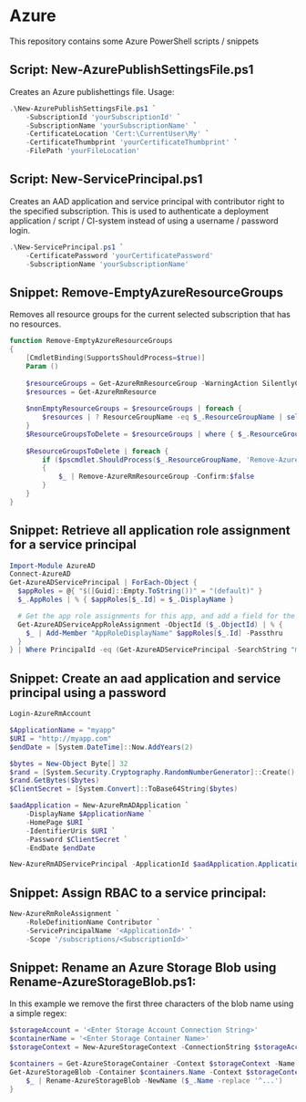 # Azure
This repository contains some Azure PowerShell scripts / snippets
## Script: New-AzurePublishSettingsFile.ps1
Creates an Azure publishettings file. Usage:
```powershell
.\New-AzurePublishSettingsFile.ps1 `
    -SubscriptionId 'yourSubscriptionId' `
    -SubscriptionName 'yourSubscriptionName' `
    -CertificateLocation 'Cert:\CurrentUser\My' `
    -CertificateThumbprint 'yourCertificateThumbprint' `
    -FilePath 'yourFileLocation'
```

## Script: New-ServicePrincipal.ps1
Creates an AAD application and service principal with contributor right to the specified subscription. 
This is used to authenticate a deployment application / script / CI-system instead of using a username / password login.
```powershell
.\New-ServicePrincipal.ps1 `
    -CertificatePassword 'yourCertificatePassword'
    -SubscriptionName 'yourSubscriptionName' 
```

## Snippet: Remove-EmptyAzureResourceGroups
Removes all resource groups for the current selected subscription that has no resources. 
```powershell
function Remove-EmptyAzureResourceGroups
{
    [CmdletBinding(SupportsShouldProcess=$true)]
    Param ()
        
    $resourceGroups = Get-AzureRmResourceGroup -WarningAction SilentlyContinue
    $resources = Get-AzureRmResource
 
    $nonEmptyResourceGroups = $resourceGroups | foreach {
        $resources | ? ResourceGroupName -eq $_.ResourceGroupName | select -expand ResourceGroupName -Unique 
    }        
    $ResourceGroupsToDelete = $resourceGroups | where { $_.ResourceGroupName -notin $nonEmptyResourceGroups }
 
    $ResourceGroupsToDelete | foreach {
        if ($pscmdlet.ShouldProcess($_.ResourceGroupName, 'Remove-AzureRmResourceGroup'))
        {
            $_ | Remove-AzureRmResourceGroup -Confirm:$false
        }
    }   
}
```
## Snippet: Retrieve all application role assignment for a service principal


```powershell
Import-Module AzureAD
Connect-AzureAD
Get-AzureADServicePrincipal | ForEach-Object {
  $appRoles = @{ "$([Guid]::Empty.ToString())" = "(default)" }
  $_.AppRoles | % { $appRoles[$_.Id] = $_.DisplayName }

  # Get the app role assignments for this app, and add a field for the app role name
  Get-AzureADServiceAppRoleAssignment -ObjectId ($_.ObjectId) | % {
    $_ | Add-Member "AppRoleDisplayName" $appRoles[$_.Id] -Passthru
  }
} | Where PrincipalId -eq (Get-AzureADServicePrincipal -SearchString "myb2capp" | select -ExpandProperty ObjectId) | fl *
```

## Snippet: Create an aad application and service principal using a password

```powershell
Login-AzureRmAccount

$ApplicationName = "myapp"
$URI = "http://myapp.com"
$endDate = [System.DateTime]::Now.AddYears(2)

$bytes = New-Object Byte[] 32
$rand = [System.Security.Cryptography.RandomNumberGenerator]::Create()
$rand.GetBytes($bytes)
$ClientSecret = [System.Convert]::ToBase64String($bytes)

$aadApplication = New-AzureRmADApplication `
    -DisplayName $ApplicationName `
    -HomePage $URI `
    -IdentifierUris $URI `
    -Password $ClientSecret `
    -EndDate $endDate

New-AzureRmADServicePrincipal -ApplicationId $aadApplication.ApplicationId
```

## Snippet: Assign RBAC to a service principal:
```powershell
New-AzureRmRoleAssignment `
    -RoleDefinitionName Contributor `
    -ServicePrincipalName '<ApplicationId>' `
    -Scope '/subscriptions/<SubscriptionId>'
```

## Snippet: Rename an Azure Storage Blob using Rename-AzureStorageBlob.ps1:
In this example we remove the first three characters of the blob name using a simple regex:
```powershell
$storageAccount = '<Enter Storage Account Connection String>'
$containerName = '<Enter Storage Container Name>'
$storageContext = New-AzureStorageContext -ConnectionString $storageAccount

$containers = Get-AzureStorageContainer -Context $storageContext -Name $containerName
Get-AzureStorageBlob -Container $containers.Name -Context $storageContext | ForEach-Object {
    $_ | Rename-AzureStorageBlob -NewName ($_.Name -replace '^...')
}
```
